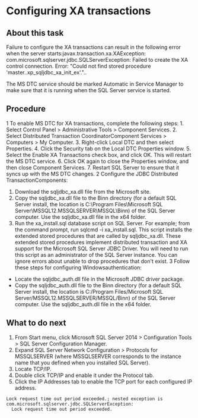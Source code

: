 # Configuring XA transactions

## About this task

Failure to configure the XA transactions can result
in the following error when the server starts:javax.transaction.xa.XAException:
com.microsoft.sqlserver.jdbc.SQLServerException: Failed to create
the XA control connection. Error: "Could not find stored procedure
'master..xp\_sqljdbc\_xa\_init\_ex'."..

The
MS DTC service should be marked Automatic in Service Manager to make
sure that it is running when the SQL Server service is started.

## Procedure

1 To enable MS DTC for XA transactions, complete the following steps:
    1. Select Control Panel > Administrative Tools > Component Services.
    2. Select Distributed Transaction CoordinatorComponent Services > Computers > My Computer.
    3. Right-click Local DTC and then select
Properties.
    4. Click the Security tab on the Local DTC
Properties window.
    5. Select the Enable XA Transactions check box, and click
OK. This will restart the MS DTC service.
    6. Click OK again to close the Properties window, and then close
Component Services.
    7. Restart SQL Server to ensure that it syncs up with the MS DTC changes.
2 Configure the JDBC Distributed TransactionComponents:

1. Download the sqljdbc\_xa.dll file from the Microsoft site.
2. Copy the sqljdbc\_xa.dll file to the
Binn directory (for a default SQL Server install, the location is 
C:\Program Files\Microsoft SQL
Server\MSSQL12.MSSQLSERVER\MSSQL\Binn) of the SQL Server computer. Use
the sqljdbc\_xa.dll file in the x64 folder.
3. Run the xa\_install.sql database script on SQL Server. For example; from
the command prompt, run sqlcmd -i xa\_install.sql. This script installs the extended
stored procedures that are called by sqljdbc\_xa.dll. These extended stored
procedures implement distributed transaction and XA support for the Microsoft SQL Server JDBC
Driver. You will need to run this script as an administrator of the SQL Server instance. You can
ignore errors about unable to drop procedures that don't exist.
3 Follow these steps for configuring Windowsauthentication:

- Locate the sqljdbc\_auth.dll file in the Microsoft
JDBC driver package.
- Copy the sqljdbc\_auth.dll file to the
Binn directory (for a default SQL Server install, the location is
C:/Program Files/Microsoft SQL Server/MSSQL12.MSSQLSERVER/MSSQL/Binn) of the
SQL Server computer. Use the sqljdbc\_auth.dll file in the x64
folder.

## What to do next

1. From Start menu, click Microsoft SQL Server 2014 > Configuration Tools > SQL Server Configuration Manager.
2. Expand SQL Server Network Configuration > Protocols for MSSQLSERVER (where MSSQLSERVER corresponds to the instance name that you
defined when you installed SQL Server).
3. Locate TCP/IP.
4. Double click TCP/IP and enable it under the
Protocol tab.
5. Click the IP Addresses tab to enable the TCP port for each configured IP
address.

```
Lock request time out period exceeded.; nested exception is com.microsoft.sqlserver.jdbc.SQLServerException: 
  Lock request time out period exceeded.
```
